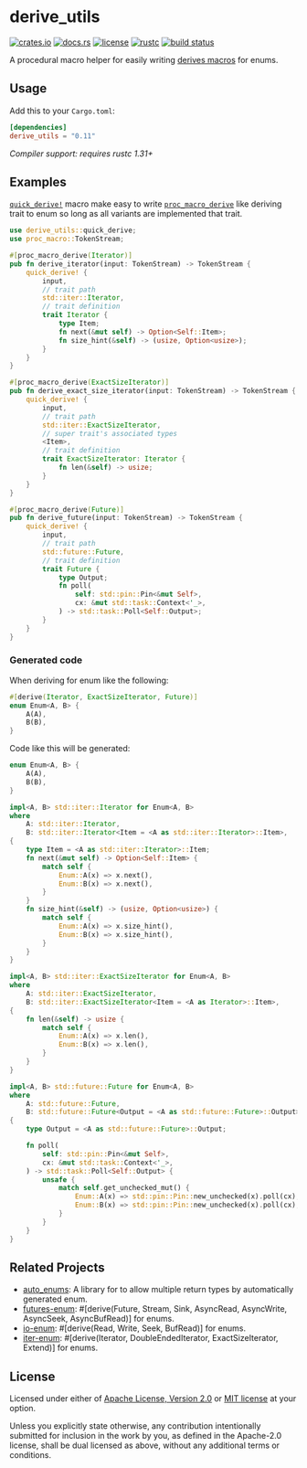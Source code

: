 # derive_utils

[![crates.io](https://img.shields.io/crates/v/derive_utils.svg?style=flat-square&logo=rust)](https://crates.io/crates/derive_utils)
[![docs.rs](https://img.shields.io/badge/docs.rs-derive__utils-blue?style=flat-square)](https://docs.rs/derive_utils)
[![license](https://img.shields.io/badge/license-Apache--2.0_OR_MIT-blue.svg?style=flat-square)](#license)
[![rustc](https://img.shields.io/badge/rustc-1.31+-blue.svg?style=flat-square)](https://www.rust-lang.org)
[![build status](https://img.shields.io/github/workflow/status/taiki-e/derive_utils/CI/master?style=flat-square)](https://github.com/taiki-e/derive_utils/actions?query=workflow%3ACI+branch%3Amaster)

A procedural macro helper for easily writing [derives macros][proc-macro-derive] for enums.

## Usage

Add this to your `Cargo.toml`:

```toml
[dependencies]
derive_utils = "0.11"
```

*Compiler support: requires rustc 1.31+*

## Examples

[`quick_derive!`] macro make easy to write [`proc_macro_derive`][proc-macro-derive]
like deriving trait to enum so long as all variants are implemented that trait.

```rust
use derive_utils::quick_derive;
use proc_macro::TokenStream;

#[proc_macro_derive(Iterator)]
pub fn derive_iterator(input: TokenStream) -> TokenStream {
    quick_derive! {
        input,
        // trait path
        std::iter::Iterator,
        // trait definition
        trait Iterator {
            type Item;
            fn next(&mut self) -> Option<Self::Item>;
            fn size_hint(&self) -> (usize, Option<usize>);
        }
    }
}

#[proc_macro_derive(ExactSizeIterator)]
pub fn derive_exact_size_iterator(input: TokenStream) -> TokenStream {
    quick_derive! {
        input,
        // trait path
        std::iter::ExactSizeIterator,
        // super trait's associated types
        <Item>,
        // trait definition
        trait ExactSizeIterator: Iterator {
            fn len(&self) -> usize;
        }
    }
}

#[proc_macro_derive(Future)]
pub fn derive_future(input: TokenStream) -> TokenStream {
    quick_derive! {
        input,
        // trait path
        std::future::Future,
        // trait definition
        trait Future {
            type Output;
            fn poll(
                self: std::pin::Pin<&mut Self>,
                cx: &mut std::task::Context<'_>,
            ) -> std::task::Poll<Self::Output>;
        }
    }
}
```

### Generated code

When deriving for enum like the following:

```rust
#[derive(Iterator, ExactSizeIterator, Future)]
enum Enum<A, B> {
    A(A),
    B(B),
}
```

Code like this will be generated:

```rust
enum Enum<A, B> {
    A(A),
    B(B),
}

impl<A, B> std::iter::Iterator for Enum<A, B>
where
    A: std::iter::Iterator,
    B: std::iter::Iterator<Item = <A as std::iter::Iterator>::Item>,
{
    type Item = <A as std::iter::Iterator>::Item;
    fn next(&mut self) -> Option<Self::Item> {
        match self {
            Enum::A(x) => x.next(),
            Enum::B(x) => x.next(),
        }
    }
    fn size_hint(&self) -> (usize, Option<usize>) {
        match self {
            Enum::A(x) => x.size_hint(),
            Enum::B(x) => x.size_hint(),
        }
    }
}

impl<A, B> std::iter::ExactSizeIterator for Enum<A, B>
where
    A: std::iter::ExactSizeIterator,
    B: std::iter::ExactSizeIterator<Item = <A as Iterator>::Item>,
{
    fn len(&self) -> usize {
        match self {
            Enum::A(x) => x.len(),
            Enum::B(x) => x.len(),
        }
    }
}

impl<A, B> std::future::Future for Enum<A, B>
where
    A: std::future::Future,
    B: std::future::Future<Output = <A as std::future::Future>::Output>,
{
    type Output = <A as std::future::Future>::Output;

    fn poll(
        self: std::pin::Pin<&mut Self>,
        cx: &mut std::task::Context<'_>,
    ) -> std::task::Poll<Self::Output> {
        unsafe {
            match self.get_unchecked_mut() {
                Enum::A(x) => std::pin::Pin::new_unchecked(x).poll(cx),
                Enum::B(x) => std::pin::Pin::new_unchecked(x).poll(cx),
            }
        }
    }
}
```

## Related Projects

- [auto_enums]: A library for to allow multiple return types by automatically generated enum.
- [futures-enum]: \#\[derive(Future, Stream, Sink, AsyncRead, AsyncWrite, AsyncSeek, AsyncBufRead)\] for enums.
- [io-enum]: \#\[derive(Read, Write, Seek, BufRead)\] for enums.
- [iter-enum]: \#\[derive(Iterator, DoubleEndedIterator, ExactSizeIterator, Extend)\] for enums.

[`quick_derive!`]: https://docs.rs/derive_utils/0.11/derive_utils/macro.quick_derive.html
[auto_enums]: https://github.com/taiki-e/auto_enums
[futures-enum]: https://github.com/taiki-e/futures-enum
[io-enum]: https://github.com/taiki-e/io-enum
[iter-enum]: https://github.com/taiki-e/iter-enum
[proc-macro-derive]: https://doc.rust-lang.org/reference/procedural-macros.html#derive-macros

## License

Licensed under either of [Apache License, Version 2.0](LICENSE-APACHE) or
[MIT license](LICENSE-MIT) at your option.

Unless you explicitly state otherwise, any contribution intentionally submitted
for inclusion in the work by you, as defined in the Apache-2.0 license, shall
be dual licensed as above, without any additional terms or conditions.

